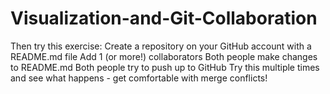 # Visualization-and-Git-Collaboration
Then try this exercise:  Create a repository on your GitHub account with a README.md file Add 1 (or more!) collaborators Both people make changes to README.md Both people try to push up to GitHub Try this multiple times and see what happens - get comfortable with merge conflicts!
